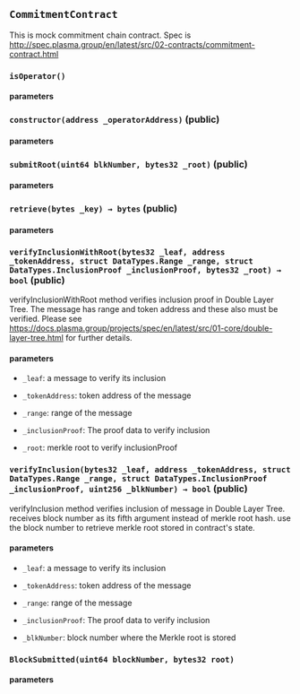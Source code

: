 ## `CommitmentContract`
This is mock commitment chain contract. Spec is http://spec.plasma.group/en/latest/src/02-contracts/commitment-contract.html


### `isOperator()`



#### parameters
### `constructor(address _operatorAddress)` (public)



#### parameters
### `submitRoot(uint64 blkNumber, bytes32 _root)` (public)



#### parameters
### `retrieve(bytes _key) → bytes` (public)



#### parameters
### `verifyInclusionWithRoot(bytes32 _leaf, address _tokenAddress, struct DataTypes.Range _range, struct DataTypes.InclusionProof _inclusionProof, bytes32 _root) → bool` (public)
verifyInclusionWithRoot method verifies inclusion proof in Double Layer Tree.
The message has range and token address and these also must be verified.
Please see https://docs.plasma.group/projects/spec/en/latest/src/01-core/double-layer-tree.html for further details.



#### parameters
- `_leaf`: a message to verify its inclusion

- `_tokenAddress`: token address of the message

- `_range`: range of the message

- `_inclusionProof`: The proof data to verify inclusion

- `_root`: merkle root to verify inclusionProof
### `verifyInclusion(bytes32 _leaf, address _tokenAddress, struct DataTypes.Range _range, struct DataTypes.InclusionProof _inclusionProof, uint256 _blkNumber) → bool` (public)
verifyInclusion method verifies inclusion of message in Double Layer Tree.
receives block number as its fifth argument instead of merkle root hash.
use the block number to retrieve merkle root stored in contract's state.



#### parameters
- `_leaf`: a message to verify its inclusion

- `_tokenAddress`: token address of the message

- `_range`: range of the message

- `_inclusionProof`: The proof data to verify inclusion

- `_blkNumber`: block number where the Merkle root is stored
### `BlockSubmitted(uint64 blockNumber, bytes32 root)`



#### parameters
